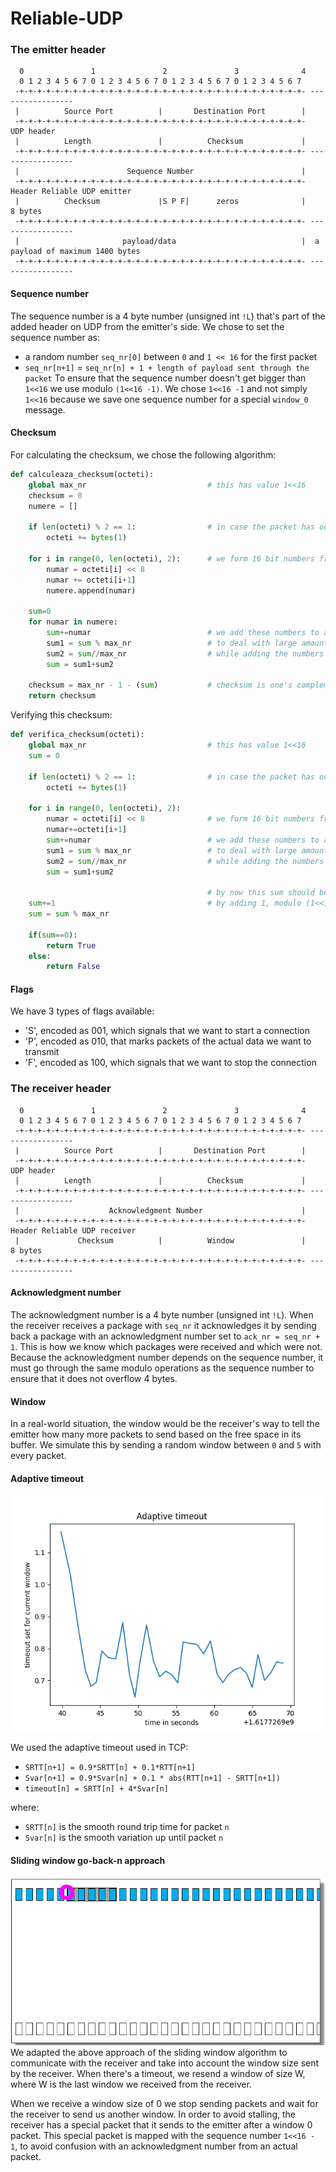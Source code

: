 # Reliable-UDP
### The emitter header
````
  0               1               2               3              4
  0 1 2 3 4 5 6 7 0 1 2 3 4 5 6 7 0 1 2 3 4 5 6 7 0 1 2 3 4 5 6 7
 -+-+-+-+-+-+-+-+-+-+-+-+-+-+-+-+-+-+-+-+-+-+-+-+-+-+-+-+-+-+-+-+- -----------------
 |          Source Port          |       Destination Port        |
 -+-+-+-+-+-+-+-+-+-+-+-+-+-+-+-+-+-+-+-+-+-+-+-+-+-+-+-+-+-+-+-+-   UDP header
 |          Length               |          Checksum             |
 -+-+-+-+-+-+-+-+-+-+-+-+-+-+-+-+-+-+-+-+-+-+-+-+-+-+-+-+-+-+-+-+- -----------------
 |                        Sequence Number                        |  
 -+-+-+-+-+-+-+-+-+-+-+-+-+-+-+-+-+-+-+-+-+-+-+-+-+-+-+-+-+-+-+-+-  Header Reliable UDP emitter
 |          Checksum             |S P F|      zeros              |    8 bytes
 -+-+-+-+-+-+-+-+-+-+-+-+-+-+-+-+-+-+-+-+-+-+-+-+-+-+-+-+-+-+-+-+- -----------------
 |                       payload/data                            |  a payload of maximum 1400 bytes
 -+-+-+-+-+-+-+-+-+-+-+-+-+-+-+-+-+-+-+-+-+-+-+-+-+-+-+-+-+-+-+-+- -----------------
````


#### Sequence number
The sequence number is a 4 byte number (unsigned int `!L`) that's part of the added header on UDP from the emitter's side. We chose to set the sequence number as:
- a random number `seq_nr[0]` between `0` and `1 << 16` for the first packet
- `seq_nr[n+1]` = `seq_nr[n] + 1 + length of payload sent through the packet`
To ensure that the sequence number doesn't get bigger than `1<<16` we use modulo `(1<<16 -1)`. We chose `1<<16 -1` and not simply `1<<16` because we save one sequence number for a special `window_0` message.

#### Checksum 
For calculating the checksum, we chose the following algorithm:
````python
def calculeaza_checksum(octeti):
    global max_nr                           # this has value 1<<16
    checksum = 0
    numere = []
    
    if len(octeti) % 2 == 1:                # in case the packet has odd number of octets we add one more 
        octeti += bytes(1)

    for i in range(0, len(octeti), 2):      # we form 16 bit numbers from pairs of consecutive octets
        numar = octeti[i] << 8
        numar += octeti[i+1]
        numere.append(numar)
        
    sum=0
    for numar in numere:
        sum+=numar                          # we add these numbers to a sum
        sum1 = sum % max_nr                 # to deal with large amounts of numbers, we add the carry 
        sum2 = sum//max_nr                  # while adding the numbers
        sum = sum1+sum2
 
    checksum = max_nr - 1 - (sum)           # checksum is one's complement of this sum
    return checksum
````
Verifying this checksum:
````python
def verifica_checksum(octeti):
    global max_nr                           # this has value 1<<16
    sum = 0

    if len(octeti) % 2 == 1:                # in case the packet has odd number of octets we add one more
        octeti += bytes(1)      

    for i in range(0, len(octeti), 2):    
        numar = octeti[i] << 8              # we form 16 bit numbers from pairs of consecutive octets
        numar+=octeti[i+1]
        sum+=numar                          # we add these numbers to a sum
        sum1 = sum % max_nr                 # to deal with large amounts of numbers, we add the carry 
        sum2 = sum//max_nr                  # while adding the numbers
        sum = sum1+sum2
                                            
                                            # by now this sum should be 65535, the largest number on 16 bits
    sum+=1                                  # by adding 1, modulo (1<<16) we should get a 0
    sum = sum % max_nr
    
    if(sum==0):
        return True
    else:
        return False
````
#### Flags
We have 3 types of flags available:
- 'S', encoded as 001, which signals that we want to start a connection
- 'P', encoded as 010, that marks packets of the actual data we want to transmit
- 'F', encoded as 100, which signals that we want to stop the connection

### The receiver header
````
  0               1               2               3              4
  0 1 2 3 4 5 6 7 0 1 2 3 4 5 6 7 0 1 2 3 4 5 6 7 0 1 2 3 4 5 6 7
 -+-+-+-+-+-+-+-+-+-+-+-+-+-+-+-+-+-+-+-+-+-+-+-+-+-+-+-+-+-+-+-+- -----------------
 |          Source Port          |       Destination Port        |
 -+-+-+-+-+-+-+-+-+-+-+-+-+-+-+-+-+-+-+-+-+-+-+-+-+-+-+-+-+-+-+-+-   UDP header
 |          Length               |          Checksum             |
 -+-+-+-+-+-+-+-+-+-+-+-+-+-+-+-+-+-+-+-+-+-+-+-+-+-+-+-+-+-+-+-+- -----------------
 |                    Acknowledgment Number                      |
 -+-+-+-+-+-+-+-+-+-+-+-+-+-+-+-+-+-+-+-+-+-+-+-+-+-+-+-+-+-+-+-+-  Header Reliable UDP receiver
 |             Checksum          |          Window               |    8 bytes
 -+-+-+-+-+-+-+-+-+-+-+-+-+-+-+-+-+-+-+-+-+-+-+-+-+-+-+-+-+-+-+-+- -----------------

````
#### Acknowledgment number
The acknowledgment number is a 4 byte number (unsigned int `!L`). When the receiver receives a package with `seq_nr` it acknowledges it by sending back a package with an acknowledgment number set to `ack_nr = seq_nr + 1`. This is how we know which packages were received and which were not. Because the acknowledgment number depends on the sequence number, it must go through the same modulo operations as the sequence number to ensure that it does not overflow 4 bytes.

#### Window
In a real-world situation, the window would be the receiver's way to tell the emitter how many more packets to send based on the free space in its buffer. We simulate this by sending a random window between `0` and `5` with every packet.

#### Adaptive timeout
<img src="graph.png" alt="adaptive timeout graph">

We used the adaptive timeout used in TCP:
- `SRTT[n+1] = 0.9*SRTT[n] + 0.1*RTT[n+1]`
- `Svar[n+1] = 0.9*Svar[n] + 0.1 * abs(RTT[n+1] - SRTT[n+1])`
- `timeout[n] = SRTT[n] + 4*Svar[n]`

where:
- `SRTT[n]` is the smooth round trip time for packet `n`
- `Svar[n]` is the smooth variation up until packet `n`

#### Sliding window go-back-n approach
<img src="sliding_window.gif" alt="sliding window animation">
We adapted the above approach of the sliding window algorithm to communicate with the receiver and take into account the window size sent by the receiver. When there's a timeout, we resend a window of size W, where W is the last window we received from the receiver.


When we receive a window size of 0 we stop sending packets and wait for the receiver to send us another window. In order to avoid stalling, the receiver has a special packet that it sends to the emitter after a window 0 packet. This special packet is mapped with the sequence number `1<<16 - 1`, to avoid confusion with an acknowledgment number from an actual packet.
